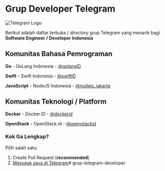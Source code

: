 # Grup Developer Telegram 

![Telegram Logo](https://telegram.org/img/t_logo.png)

Berikut adalah daftar terbuka / *directory* grup Telegram yang menarik bagi **Software Engineer / Developer Indonesia** 

## Komunitas Bahasa Pemrograman

**Go** - GoLang Indonesia - [@golangID](https://telegram.me/golangID "@golangID")

**Swift** - Swift Indonesia - [@swiftID](https://telegram.me/swiftID "@swiftID")

**JavaScript** - NodeJS Indonesia - [@nodejs_jakarta](https://telegram.me/nodejs_jakarta "@nodejs_jakarta")

## Komunitas Teknologi / Platform

**Docker** - Docker.ID - [@dockerid](https://telegram.me/dockerid "@dockerid")

**OpenStack** - OpenStack.id - [@openstackid](https://telegram.me/openstackid "@openstackid")


### Kok Ga Lengkap?

Pilih salah satu: 

1. Create Pull Request (**recommended**)
2. [Message saya di Telegram](https://telegram.me/lawrence "Message saya di Telegram")# grup-telegram-developer
